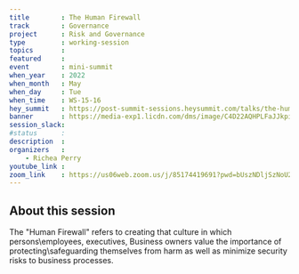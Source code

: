 ```yaml
---
title        : The Human Firewall
track        : Governance
project      : Risk and Governance
type         : working-session
topics       :
featured     :
event        : mini-summit
when_year    : 2022
when_month   : May
when_day     : Tue
when_time    : WS-15-16
hey_summit   : https://post-summit-sessions.heysummit.com/talks/the-human-firewall/
banner       : https://media-exp1.licdn.com/dms/image/C4D22AQHPLFaJJkpi_A/feedshare-shrink_2048_1536/0/1650747254275?e=2147483647&v=beta&t=a1XTdecr-3oKDYWDESU2Dp0e_FksQaasdYGh2t3TLyI
session_slack:
#status      : 
description  :
organizers   :
    - Richea Perry       
youtube_link : 
zoom_link    : https://us06web.zoom.us/j/85174419691?pwd=bUszNDljSzNoU210WnoyWXJIbkNaQT09
---
```


## About this session
The "Human Firewall" refers to creating that culture in which persons\employees, executives, Business owners value the importance of protecting\safeguarding themselves from harm as well as minimize security risks to business processes. 
